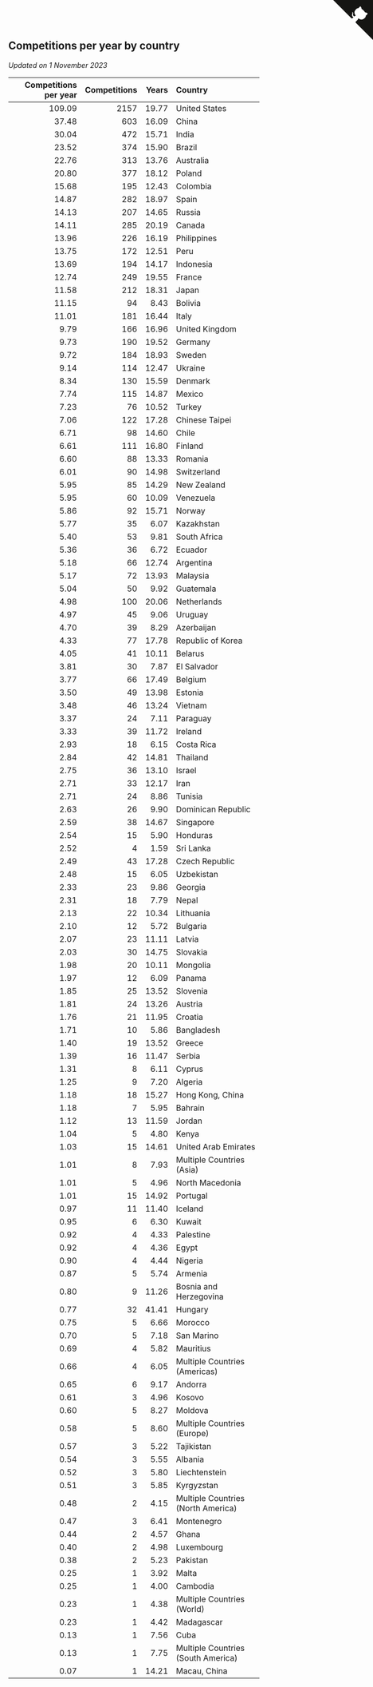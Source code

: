## Competitions per year by country

*Updated on  1 November 2023*

| Competitions per year | Competitions | Years | Country |
| ---: | ---: | ---: | :--- |
| 109.09 | 2157 | 19.77 | United States |
| 37.48 | 603 | 16.09 | China |
| 30.04 | 472 | 15.71 | India |
| 23.52 | 374 | 15.90 | Brazil |
| 22.76 | 313 | 13.76 | Australia |
| 20.80 | 377 | 18.12 | Poland |
| 15.68 | 195 | 12.43 | Colombia |
| 14.87 | 282 | 18.97 | Spain |
| 14.13 | 207 | 14.65 | Russia |
| 14.11 | 285 | 20.19 | Canada |
| 13.96 | 226 | 16.19 | Philippines |
| 13.75 | 172 | 12.51 | Peru |
| 13.69 | 194 | 14.17 | Indonesia |
| 12.74 | 249 | 19.55 | France |
| 11.58 | 212 | 18.31 | Japan |
| 11.15 | 94 | 8.43 | Bolivia |
| 11.01 | 181 | 16.44 | Italy |
| 9.79 | 166 | 16.96 | United Kingdom |
| 9.73 | 190 | 19.52 | Germany |
| 9.72 | 184 | 18.93 | Sweden |
| 9.14 | 114 | 12.47 | Ukraine |
| 8.34 | 130 | 15.59 | Denmark |
| 7.74 | 115 | 14.87 | Mexico |
| 7.23 | 76 | 10.52 | Turkey |
| 7.06 | 122 | 17.28 | Chinese Taipei |
| 6.71 | 98 | 14.60 | Chile |
| 6.61 | 111 | 16.80 | Finland |
| 6.60 | 88 | 13.33 | Romania |
| 6.01 | 90 | 14.98 | Switzerland |
| 5.95 | 85 | 14.29 | New Zealand |
| 5.95 | 60 | 10.09 | Venezuela |
| 5.86 | 92 | 15.71 | Norway |
| 5.77 | 35 | 6.07 | Kazakhstan |
| 5.40 | 53 | 9.81 | South Africa |
| 5.36 | 36 | 6.72 | Ecuador |
| 5.18 | 66 | 12.74 | Argentina |
| 5.17 | 72 | 13.93 | Malaysia |
| 5.04 | 50 | 9.92 | Guatemala |
| 4.98 | 100 | 20.06 | Netherlands |
| 4.97 | 45 | 9.06 | Uruguay |
| 4.70 | 39 | 8.29 | Azerbaijan |
| 4.33 | 77 | 17.78 | Republic of Korea |
| 4.05 | 41 | 10.11 | Belarus |
| 3.81 | 30 | 7.87 | El Salvador |
| 3.77 | 66 | 17.49 | Belgium |
| 3.50 | 49 | 13.98 | Estonia |
| 3.48 | 46 | 13.24 | Vietnam |
| 3.37 | 24 | 7.11 | Paraguay |
| 3.33 | 39 | 11.72 | Ireland |
| 2.93 | 18 | 6.15 | Costa Rica |
| 2.84 | 42 | 14.81 | Thailand |
| 2.75 | 36 | 13.10 | Israel |
| 2.71 | 33 | 12.17 | Iran |
| 2.71 | 24 | 8.86 | Tunisia |
| 2.63 | 26 | 9.90 | Dominican Republic |
| 2.59 | 38 | 14.67 | Singapore |
| 2.54 | 15 | 5.90 | Honduras |
| 2.52 | 4 | 1.59 | Sri Lanka |
| 2.49 | 43 | 17.28 | Czech Republic |
| 2.48 | 15 | 6.05 | Uzbekistan |
| 2.33 | 23 | 9.86 | Georgia |
| 2.31 | 18 | 7.79 | Nepal |
| 2.13 | 22 | 10.34 | Lithuania |
| 2.10 | 12 | 5.72 | Bulgaria |
| 2.07 | 23 | 11.11 | Latvia |
| 2.03 | 30 | 14.75 | Slovakia |
| 1.98 | 20 | 10.11 | Mongolia |
| 1.97 | 12 | 6.09 | Panama |
| 1.85 | 25 | 13.52 | Slovenia |
| 1.81 | 24 | 13.26 | Austria |
| 1.76 | 21 | 11.95 | Croatia |
| 1.71 | 10 | 5.86 | Bangladesh |
| 1.40 | 19 | 13.52 | Greece |
| 1.39 | 16 | 11.47 | Serbia |
| 1.31 | 8 | 6.11 | Cyprus |
| 1.25 | 9 | 7.20 | Algeria |
| 1.18 | 18 | 15.27 | Hong Kong, China |
| 1.18 | 7 | 5.95 | Bahrain |
| 1.12 | 13 | 11.59 | Jordan |
| 1.04 | 5 | 4.80 | Kenya |
| 1.03 | 15 | 14.61 | United Arab Emirates |
| 1.01 | 8 | 7.93 | Multiple Countries (Asia) |
| 1.01 | 5 | 4.96 | North Macedonia |
| 1.01 | 15 | 14.92 | Portugal |
| 0.97 | 11 | 11.40 | Iceland |
| 0.95 | 6 | 6.30 | Kuwait |
| 0.92 | 4 | 4.33 | Palestine |
| 0.92 | 4 | 4.36 | Egypt |
| 0.90 | 4 | 4.44 | Nigeria |
| 0.87 | 5 | 5.74 | Armenia |
| 0.80 | 9 | 11.26 | Bosnia and Herzegovina |
| 0.77 | 32 | 41.41 | Hungary |
| 0.75 | 5 | 6.66 | Morocco |
| 0.70 | 5 | 7.18 | San Marino |
| 0.69 | 4 | 5.82 | Mauritius |
| 0.66 | 4 | 6.05 | Multiple Countries (Americas) |
| 0.65 | 6 | 9.17 | Andorra |
| 0.61 | 3 | 4.96 | Kosovo |
| 0.60 | 5 | 8.27 | Moldova |
| 0.58 | 5 | 8.60 | Multiple Countries (Europe) |
| 0.57 | 3 | 5.22 | Tajikistan |
| 0.54 | 3 | 5.55 | Albania |
| 0.52 | 3 | 5.80 | Liechtenstein |
| 0.51 | 3 | 5.85 | Kyrgyzstan |
| 0.48 | 2 | 4.15 | Multiple Countries (North America) |
| 0.47 | 3 | 6.41 | Montenegro |
| 0.44 | 2 | 4.57 | Ghana |
| 0.40 | 2 | 4.98 | Luxembourg |
| 0.38 | 2 | 5.23 | Pakistan |
| 0.25 | 1 | 3.92 | Malta |
| 0.25 | 1 | 4.00 | Cambodia |
| 0.23 | 1 | 4.38 | Multiple Countries (World) |
| 0.23 | 1 | 4.42 | Madagascar |
| 0.13 | 1 | 7.56 | Cuba |
| 0.13 | 1 | 7.75 | Multiple Countries (South America) |
| 0.07 | 1 | 14.21 | Macau, China |


<a href="https://github.com/jonatanklosko/wca_statistics" class="github-corner" aria-label="View source on Github"><svg width="80" height="80" viewBox="0 0 250 250" style="fill:#151513; color:#fff; position: absolute; top: 0; border: 0; right: 0;" aria-hidden="true"><path d="M0,0 L115,115 L130,115 L142,142 L250,250 L250,0 Z"></path><path d="M128.3,109.0 C113.8,99.7 119.0,89.6 119.0,89.6 C122.0,82.7 120.5,78.6 120.5,78.6 C119.2,72.0 123.4,76.3 123.4,76.3 C127.3,80.9 125.5,87.3 125.5,87.3 C122.9,97.6 130.6,101.9 134.4,103.2" fill="currentColor" style="transform-origin: 130px 106px;" class="octo-arm"></path><path d="M115.0,115.0 C114.9,115.1 118.7,116.5 119.8,115.4 L133.7,101.6 C136.9,99.2 139.9,98.4 142.2,98.6 C133.8,88.0 127.5,74.4 143.8,58.0 C148.5,53.4 154.0,51.2 159.7,51.0 C160.3,49.4 163.2,43.6 171.4,40.1 C171.4,40.1 176.1,42.5 178.8,56.2 C183.1,58.6 187.2,61.8 190.9,65.4 C194.5,69.0 197.7,73.2 200.1,77.6 C213.8,80.2 216.3,84.9 216.3,84.9 C212.7,93.1 206.9,96.0 205.4,96.6 C205.1,102.4 203.0,107.8 198.3,112.5 C181.9,128.9 168.3,122.5 157.7,114.1 C157.9,116.9 156.7,120.9 152.7,124.9 L141.0,136.5 C139.8,137.7 141.6,141.9 141.8,141.8 Z" fill="currentColor" class="octo-body"></path></svg></a><style>.github-corner:hover .octo-arm{animation:octocat-wave 560ms ease-in-out}@keyframes octocat-wave{0%,100%{transform:rotate(0)}20%,60%{transform:rotate(-25deg)}40%,80%{transform:rotate(10deg)}}@media (max-width:500px){.github-corner:hover .octo-arm{animation:none}.github-corner .octo-arm{animation:octocat-wave 560ms ease-in-out}}</style>
